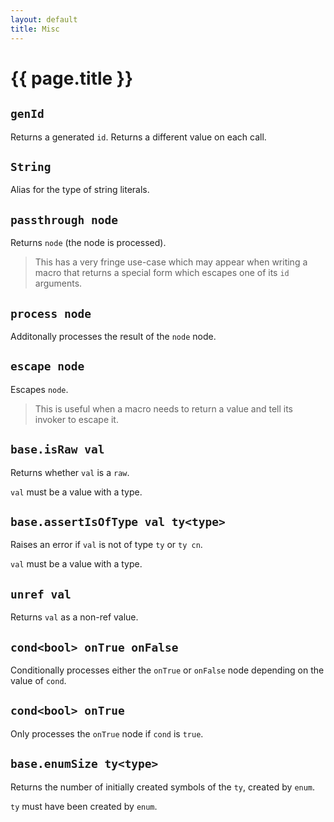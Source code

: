```yaml
---
layout: default
title: Misc
---
```

# {{ page.title }}

## `genId`

Returns a generated `id`. Returns a different value on each call.

## `String`

Alias for the type of string literals.

## `passthrough node`

Returns `node` (the node is processed).

> This has a very fringe use-case which may appear when writing a macro that returns a special form which escapes one of its `id` arguments.

## `process node`

Additonally processes the result of the `node` node.

## `escape node`

Escapes `node`.

> This is useful when a macro needs to return a value and tell its invoker to escape it.

## `base.isRaw val`

Returns whether `val` is a `raw`.

`val` must be a value with a type.

## `base.assertIsOfType val ty<type>`

Raises an error if `val` is not of type `ty` or `ty cn`.

`val` must be a value with a type.

## `unref val`

Returns `val` as a non-ref value.

## `cond<bool> onTrue onFalse`

Conditionally processes either the `onTrue` or `onFalse` node depending on the value of `cond`.

## `cond<bool> onTrue`

Only processes the `onTrue` node if `cond` is `true`.

## `base.enumSize ty<type>`

Returns the number of initially created symbols of the `ty`, created by `enum`.

`ty` must have been created by `enum`.